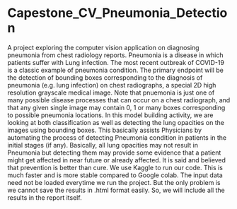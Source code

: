 # Capestone_CV_Pneumonia_Detection
A project exploring the computer vision application on diagnosing pneumonia from chest radiology reports.
Pneumonia is a disease in which patients suffer with Lung infection. The most recent outbreak of COVID-19 is a classic example of pneumonia condition.
 The primary endpoint will be the detection of bounding boxes corresponding to the diagnosis of pneumonia (e.g. lung infection) on chest radiographs, a special 2D high resolution grayscale medical image. Note that pnuemonia is just one of many possible disease processes that can occur on a chest radiograph, and that any given single image may contain 0, 1 or many boxes corresponding to possible pneumonia locations.
In this model building activity, we are looking at both classification as well as detecting the lung opacities on the images using bounding boxes. This basically assists Physicians by automating the process of detecting Pneumonia condition in patients in the initial stages (if any).
Basically, all lung opacities may not result in Pneumonia but detecting them may provide some evidence that a patient might get affected in near future or already affected. It is said and believed that prevention is better than cure.
We use Kaggle to run our code. This is much faster and is more stable compared to Google colab. The input data need not be loaded everytime we run the project. But the only problem is we cannot save the results in .html format easily. So, we will include all the results in the report itself.
